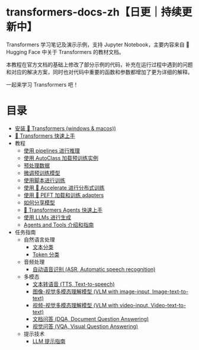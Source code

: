 # transformers-docs-zh【日更｜持续更新中】

Transformers 学习笔记及演示示例，支持 Jupyter Notebook，主要内容来自 🤗 Hugging Face 中关于 Transformers 的教材文档。

本教程在官方文档的基础上修改了部分示例的代码，补充在运行过程中遇到的问题和对应的解决方案，同时也对代码中重要的函数和参数都增加了更为详细的解释。

一起来学习 Transformers 吧！

# 目录

- [安装 🤗 Transformers (windows & macos))](./docs/started/0_installation.ipynb)
- [🤗 Transformers 快速上手](./docs/started/1_quick_tour.ipynb)
- 教程
  - [使用 pipelines 进行推理](./docs/tutorials/2_pipeline.ipynb)
  - [使用 AutoClass 加载预训练实例](./docs/tutorials/3_autoclass.ipynb)
  - [预处理数据](./docs/tutorials/4_preprocess_data.ipynb)
  - [微调预训练模型](./docs/tutorials/5_fine_tune_pretrained_model.ipynb)
  - [使用脚本进行训练](./docs/tutorials/6_train_with_script.ipynb)
  - [使用 🤗 Accelerate 进行分布式训练](./docs/tutorials/7_distributed_training_with_accelerate.ipynb)
  - [使用 🤗 PEFT 加载和训练 adapters](./docs/tutorials/8_load_adapters_with_PEFT.ipynb)
  - [如何分享模型](./docs/tutorials/9_share_model.ipynb)
  - [🤗 Transformers Agents 快速上手](./docs/tutorials/10_agents.ipynb)
  - [使用 LLMs 进行生成](./docs/tutorials/11_generation_with_llms.ipynb)
  - [ Agents and Tools 介绍和指南](./docs/tutorials/12_agents_and_tools.ipynb)
- 任务指南
  - 自然语言处理
    - [文本分类](./docs/guide/13_text_classification.ipynb)
    - [Token 分类](./docs/guide/14_token_classification.ipynb)
  - 音频处理
    - [自动语音识别 (ASR, Automatic speech recognition)](./docs/guide/16_automatic_speech_recognition.ipynb)
  - 多模态
    - [文本转语音 (TTS, Text-to-speech)](./docs/guide/17_text_to_speech.ipynb)
    - [图像-视觉多模态理解模型 (VLM with image-input, Image-text-to-text)](./docs/guide/18_image_text_to_text.ipynb)
    - [视频-视觉多模态理解模型 (VLM with video-input, Video-text-to-text)](./docs/guide/21_video_text_to_text.ipynb.ipynb)
    - [文档问答 (DQA, Document Question Answering)](./docs/guide/20_document_question_answering.ipynb)
    - [视觉问答 (VQA, Visual Question Answering)](./docs/guide/19_visual_question_answering.ipynb)
  - 提示技术
    - [LLM 提示指南](./docs/guide/15_llm_prompt_guide.ipynb)
